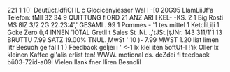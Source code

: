 221 1 1()' Deutûct.ldfiCl IL c Glocicenyiesser Wal l -[0 20G95 LlamLiiJf'a Telefon: tMll 32 34 9 QUITTUNG fiORD 21 ANZ ARI I KEL- -KS. 2 1 Big Rosti MS ßlZ 3/2 2G 22:23:4',' GESAMl . 99 1 Pommes - '1 tes mittel 1 KetcliLiỊi 1 Goke Zero ü,4 INNEN 'lOTAL Gretll t Sales St .Ni. .,'tJSt.[ţJNr. 143 311/1'1 13 BRUTTU 7.99 SATZ 19.00% TNUL. MwSt ' 10 )- 7.99 MWST 1.20 liat limen litr Besuoh ge fal l 1 ) Feedbaok geİjeı ı ' <-1 lx klel iten 5oftUt-l !'ik Oller lx kleinen Kaffee gi'alis erlist ten! WWW. motional ds. deZdei fi teedbaok bü03-72id-a09l Vielen llank fner Iliren Besnolil